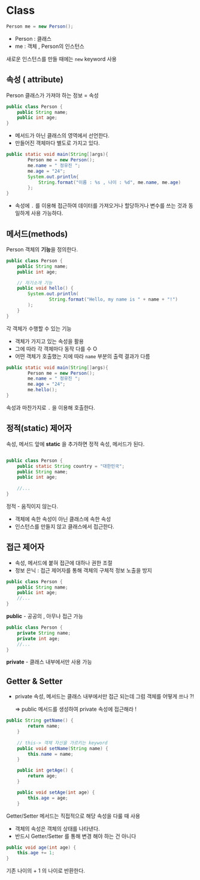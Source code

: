 # Class

```java
Person me = new Person();
```
- Person : 클래스
- me : 객체 , Person의 인스턴스  
  
새로운 인스턴스를 만들 때에는 ```new``` keyword 사용


## 속성 ( attribute)
Person 클래스가 가져야 하는 정보 = 속성
```java
public class Person {
    public String name;
    public int age;
}
```
- 메서드가 아닌 클래스의 영역에서 선언한다.
- 만들어진 객체마다 별도로 가지고 있다.
```java
public static void main(String[]args){
        Person me = new Person();
        me.name = " 정유진 ";
        me.age = "24";
        System.out.println{
            String.format("이름 : %s , 나이 : %d", me.name, me.age)
        };
}
```
- 속성에 ```.``` 를 이용해 접근하여 데이터를 가져오거나 할당하거나 변수를 쓰는 것과 동일하게 사용 가능하다.
  
## 메서드(methods)

Person 객체의 **기능**을 정의한다.
```java
public class Person {
    public String name;
    public int age;

    // 자기소개 기능
    public void hello() {
        System.out.println(
                String.format("Hello, my name is " + name + "!")
        );
    }
}
```
각 객체가 수행할 수 있는 기능
- 객체가 가지고 있는 속성을 활용
- 그에 따라 각 객체마다 동작 다를 수 O
- 어떤 객체가 호출했는 지에 따라 ```name``` 부분의 출력 결과가 다름

```java
public static void main(String[]args){
        Person me = new Person();
        me.name = " 정유진 ";
        me.age = "24";
        me.hello();
}
```
속성과 마찬가지로 ```.``` 을 이용해 호출한다.

## 정적(static) 제어자

속성, 메서드 앞에 **static** 을 추가하면 정적 속성, 메서드가 된다.
```java

public class Person {
    public static String country = "대한민국";
    public String name;
    public int age;
    
    //...
}
```

정적 - 움직이지 않는다.
- 객체에 속한 속성이 아닌 클래스에 속한 속성
- 인스턴스를 만들지 않고 클래스에서 접근한다.


## 접근 제어자
- 속성, 메서드에 붙혀 접근에 대하나 권한 조절
- 정보 은닉 : 접근 제어자를 통해 객체의 구체적 정보 노출을 방지
```java
public class Person {
    public String name;
    public int age;
    //...
}
```
**public** - 공공의 , 아무나 접근 가능  
```java
public class Person {
    private String name;
    private int age;
    //...
}
```
**private** - 클래스 내부에서만 사용 가능

## Getter & Setter

- private 속성, 메서드는 클래스 내부에서만 접근 되는데 그럼 객체를 어떻게 쓰나 ?!  
      
    => public 메서드를 생성하여 private 속성에 접근해라 !

```java
public String getName() {
        return name;
    }
    
    // this-> 객체 자신을 가르키는 keyword
    public void setName(String name) {
        this.name = name;
    }

    public int getAge() {
        return age;
    }

    public void setAge(int age) {
        this.age = age;
    }
```
Getter/Setter 메서드는 직접적으로 해당 속성을 다룰 때 사용
- 객체의 속성은 객체의 상태를 나타낸다.
- 반드시 Getter/Setter 를 통해 변경 해야 하는 건 아니다

```java
public void age(int age) {
    this.age += 1;
}
```
기존 나이의 + 1 의 나이로 반환한다.

